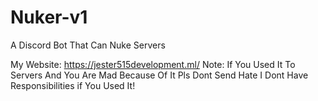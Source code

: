 # Nuker-v1
A Discord Bot That Can Nuke Servers

My Website: https://jester515development.ml/
Note: If You Used It To Servers And You Are Mad Because Of It Pls Dont Send Hate I Dont Have Responsibilities if You Used It!
